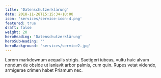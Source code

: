 ```yaml
---
title: 'Datenschutzerklärung'
date: 2018-11-28T15:15:34+10:00
icon: 'services/service-icon-4.png'
featured: true
draft: false
weight: 20
heroHeading: 'Datenschutzerklärung'
heroSubHeading: ''
heroBackground: 'services/service2.jpg'
---
```


Lorem markdownum aequalis strigis. Saetigeri iubeas, vultu huic alvum nondum
de obside ut laniavit arbor palmis, cum quin. Rupes vetat videndo, armigerae
crimen habet Priamum nec.

